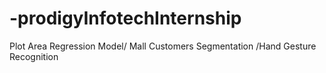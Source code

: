 # -prodigyInfotechInternship
Plot Area Regression Model/ Mall Customers Segmentation /Hand Gesture Recognition 
